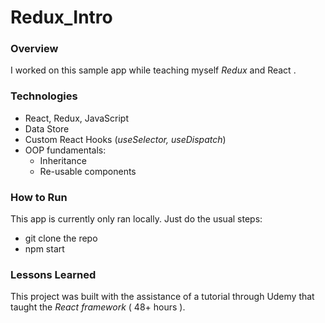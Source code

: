 # Redux_Intro

### Overview
I worked on this sample app while teaching myself _Redux_ and React .

### Technologies
* React, Redux, JavaScript
* Data Store
* Custom React Hooks (_useSelector, useDispatch_)
* OOP fundamentals:
  * Inheritance
  * Re-usable components

### How to Run
This app is currently only ran locally. Just do the usual steps:
* git clone the repo
* npm start 

### Lessons Learned
 This project was built with the assistance of a tutorial through Udemy that taught the _React framework_ ( 48+ hours ).
